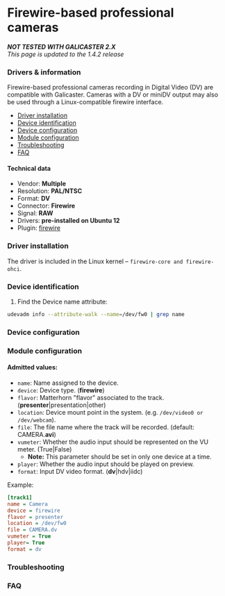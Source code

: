Firewire-based professional cameras
===================================

**_NOT TESTED WITH GALICASTER 2.X_**  
*This page is updated to the 1.4.2 release*

### Drivers & information
Firewire-based professional cameras recording in Digital Video (DV) are compatible with Galicaster. Cameras with a DV or miniDV output may also be used through a Linux-compatible firewire interface.

* [Driver installation](#driver-installation)
* [Device identification](#device-identification)
* [Device configuration](#device-configuration)
* [Module configuration](#module-configuration)
* [Troubleshooting](#troubleshooting)
* [FAQ](#faq)

#### Technical data
* Vendor: **Multiple**
* Resolution: **PAL/NTSC**
* Format: **DV**
* Connector: **Firewire**
* Signal: **RAW**
* Drivers: **pre-installed on Ubuntu 12**
* Plugin: [firewire](../Firewire.md)


### Driver installation
The driver is included in the Linux kernel – `firewire-core and firewire-ohci`.

### Device identification
1. Find the Device name attribute:
```bash
udevadm info --attribute-walk --name=/dev/fw0 | grep name
```

### Device configuration

### Module configuration
#### Admitted values:
* `name`: Name assigned to the device.
* `device`: Device type. (**firewire**)
* `flavor`: Matterhorn "flavor" associated to the track. (**presenter**|presentation|other)
* `location`: Device mount point in the system. (e.g. `/dev/video0 or /dev/webcam`).
* `file`: The file name where the track will be recorded. (default: CAMERA.**avi**)
* `vumeter`: Whether the audio input should be represented on the VU meter. (True|False)
  * **Note:** This parameter should be set in only one device at a time.
* `player`: Whether the audio input should be played on preview.
* `format`: Input DV video format. (**dv**|hdv|iidc)

Example:
```ini
[track1]
name = Camera
device = firewire
flavor = presenter
location = /dev/fw0
file = CAMERA.dv
vumeter = True
player= True
format = dv
```
### Troubleshooting

### FAQ
